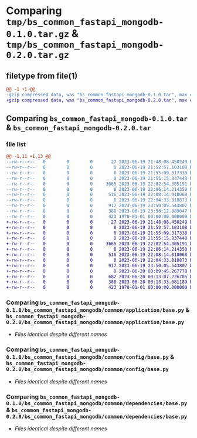 # Comparing `tmp/bs_common_fastapi_mongodb-0.1.0.tar.gz` & `tmp/bs_common_fastapi_mongodb-0.2.0.tar.gz`

## filetype from file(1)

```diff
@@ -1 +1 @@
-gzip compressed data, was "bs_common_fastapi_mongodb-0.1.0.tar", max compression
+gzip compressed data, was "bs_common_fastapi_mongodb-0.2.0.tar", max compression
```

## Comparing `bs_common_fastapi_mongodb-0.1.0.tar` & `bs_common_fastapi_mongodb-0.2.0.tar`

### file list

```diff
@@ -1,11 +1,13 @@
--rw-r--r--   0        0        0       27 2023-06-19 21:48:08.450249 bs_common_fastapi_mongodb-0.1.0/README.md
--rw-r--r--   0        0        0        0 2023-06-19 21:52:57.103108 bs_common_fastapi_mongodb-0.1.0/bs_common_fastapi_mongodb/__init__.py
--rw-r--r--   0        0        0        0 2023-06-19 21:55:09.317338 bs_common_fastapi_mongodb-0.1.0/bs_common_fastapi_mongodb/common/__init__.py
--rw-r--r--   0        0        0        0 2023-06-19 21:55:15.837448 bs_common_fastapi_mongodb-0.1.0/bs_common_fastapi_mongodb/common/application/__init__.py
--rw-r--r--   0        0        0     3665 2023-06-19 22:02:54.305191 bs_common_fastapi_mongodb-0.1.0/bs_common_fastapi_mongodb/common/application/base.py
--rw-r--r--   0        0        0        0 2023-06-19 22:06:14.214350 bs_common_fastapi_mongodb-0.1.0/bs_common_fastapi_mongodb/common/config/__init__.py
--rw-r--r--   0        0        0      516 2023-06-19 22:08:14.018068 bs_common_fastapi_mongodb-0.1.0/bs_common_fastapi_mongodb/common/config/base.py
--rw-r--r--   0        0        0        0 2023-06-19 22:04:33.818873 bs_common_fastapi_mongodb-0.1.0/bs_common_fastapi_mongodb/common/dependencies/__init__.py
--rw-r--r--   0        0        0      917 2023-06-19 23:50:05.543807 bs_common_fastapi_mongodb-0.1.0/bs_common_fastapi_mongodb/common/dependencies/base.py
--rw-r--r--   0        0        0      388 2023-06-19 23:56:12.889047 bs_common_fastapi_mongodb-0.1.0/pyproject.toml
--rw-r--r--   0        0        0      423 1970-01-01 00:00:00.000000 bs_common_fastapi_mongodb-0.1.0/PKG-INFO
+-rw-r--r--   0        0        0       27 2023-06-19 21:48:08.450249 bs_common_fastapi_mongodb-0.2.0/README.md
+-rw-r--r--   0        0        0        0 2023-06-19 21:52:57.103108 bs_common_fastapi_mongodb-0.2.0/bs_common_fastapi_mongodb/__init__.py
+-rw-r--r--   0        0        0        0 2023-06-19 21:55:09.317338 bs_common_fastapi_mongodb-0.2.0/bs_common_fastapi_mongodb/common/__init__.py
+-rw-r--r--   0        0        0        0 2023-06-19 21:55:15.837448 bs_common_fastapi_mongodb-0.2.0/bs_common_fastapi_mongodb/common/application/__init__.py
+-rw-r--r--   0        0        0     3665 2023-06-19 22:02:54.305191 bs_common_fastapi_mongodb-0.2.0/bs_common_fastapi_mongodb/common/application/base.py
+-rw-r--r--   0        0        0        0 2023-06-19 22:06:14.214350 bs_common_fastapi_mongodb-0.2.0/bs_common_fastapi_mongodb/common/config/__init__.py
+-rw-r--r--   0        0        0      516 2023-06-19 22:08:14.018068 bs_common_fastapi_mongodb-0.2.0/bs_common_fastapi_mongodb/common/config/base.py
+-rw-r--r--   0        0        0        0 2023-06-19 22:04:33.818873 bs_common_fastapi_mongodb-0.2.0/bs_common_fastapi_mongodb/common/dependencies/__init__.py
+-rw-r--r--   0        0        0      917 2023-06-19 23:50:05.543807 bs_common_fastapi_mongodb-0.2.0/bs_common_fastapi_mongodb/common/dependencies/base.py
+-rw-r--r--   0        0        0        0 2023-06-20 00:09:45.267778 bs_common_fastapi_mongodb-0.2.0/bs_common_fastapi_mongodb/common/model/__init__.py
+-rw-r--r--   0        0        0      682 2023-06-20 00:13:07.226705 bs_common_fastapi_mongodb-0.2.0/bs_common_fastapi_mongodb/common/model/base_default_model.py
+-rw-r--r--   0        0        0      388 2023-06-20 00:13:33.681189 bs_common_fastapi_mongodb-0.2.0/pyproject.toml
+-rw-r--r--   0        0        0      423 1970-01-01 00:00:00.000000 bs_common_fastapi_mongodb-0.2.0/PKG-INFO
```

### Comparing `bs_common_fastapi_mongodb-0.1.0/bs_common_fastapi_mongodb/common/application/base.py` & `bs_common_fastapi_mongodb-0.2.0/bs_common_fastapi_mongodb/common/application/base.py`

 * *Files identical despite different names*

### Comparing `bs_common_fastapi_mongodb-0.1.0/bs_common_fastapi_mongodb/common/config/base.py` & `bs_common_fastapi_mongodb-0.2.0/bs_common_fastapi_mongodb/common/config/base.py`

 * *Files identical despite different names*

### Comparing `bs_common_fastapi_mongodb-0.1.0/bs_common_fastapi_mongodb/common/dependencies/base.py` & `bs_common_fastapi_mongodb-0.2.0/bs_common_fastapi_mongodb/common/dependencies/base.py`

 * *Files identical despite different names*


